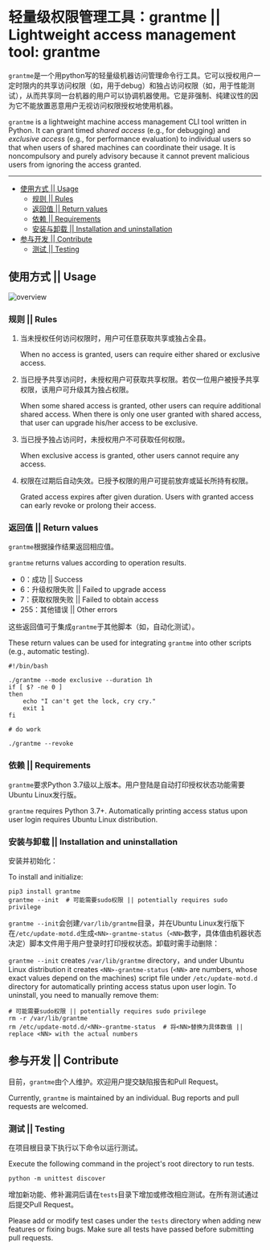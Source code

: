 # 轻量级权限管理工具：grantme || Lightweight access management tool: grantme

`grantme`是一个用python写的轻量级机器访问管理命令行工具。它可以授权用户一定时限内的共享访问权限（如，用于debug）和独占访问权限（如，用于性能测试），从而共享同一台机器的用户可以协调机器使用。它是非强制、纯建议性的因为它不能放置恶意用户无视访问权限授权地使用机器。

`grantme` is a lightweight machine access management CLI tool written in Python.
It can grant timed *shared access* (e.g., for debugging) and *exclusive access* (e.g., for performance evaluation) to individual users so that when users of shared machines can coordinate their usage.
It is noncompulsory and purely advisory because it cannot prevent malicious users from ignoring the access granted.

---

- [使用方式 || Usage](#使用方式--usage)
  - [规则 || Rules](#规则--rules)
  - [返回值 || Return values](#返回值--return-values)
  - [依赖 || Requirements](#依赖--requirements)
  - [安装与卸载 || Installation and uninstallation](#安装与卸载--installation-and-uninstallation)
- [参与开发 || Contribute](#参与开发--contribute)
  - [测试 || Testing](#测试--testing)

## 使用方式 || Usage

![overview](screenshots/all-in-one.png)

### 规则 || Rules

1. 当未授权任何访问权限时，用户可任意获取共享或独占全县。

   When no access is granted, users can require either shared or exclusive access.

2. 当已授予共享访问时，未授权用户可获取共享权限。若仅一位用户被授予共享权限，该用户可升级其为独占权限。

   When some shared access is granted, other users can require additional shared access.
   When there is only one user granted with shared access, that user can upgrade his/her access to be exclusive.

3. 当已授予独占访问时，未授权用户不可获取任何权限。

   When exclusive access is granted, other users cannot require any access.

4. 权限在过期后自动失效。已授予权限的用户可提前放弃或延长所持有权限。

   Grated access expires after given duration.
   Users with granted access can early revoke or prolong their access.

### 返回值 || Return values

`grantme`根据操作结果返回相应值。

`grantme` returns values according to operation results.

- 0：成功 || Success
- 6：升级权限失败 || Failed to upgrade access
- 7：获取权限失败 || Failed to obtain access
- 255：其他错误 || Other errors

这些返回值可于集成`grantme`于其他脚本（如，自动化测试）。

These return values can be used for integrating `grantme` into other scripts (e.g., automatic testing).

```shell
#!/bin/bash

./grantme --mode exclusive --duration 1h
if [ $? -ne 0 ]
then
    echo "I can't get the lock, cry cry."
    exit 1
fi

# do work

./grantme --revoke
```

### 依赖 || Requirements

`grantme`要求Python 3.7级以上版本。用户登陆是自动打印授权状态功能需要Ubuntu Linux发行版。

`grantme` requires Python 3.7+.
Automatically printing access status upon user login requires Ubuntu Linux distribution.

### 安装与卸载 || Installation and uninstallation

安装并初始化：

To install and initialize:

```shell
pip3 install grantme
grantme --init  # 可能需要sudo权限 || potentially requires sudo privilege
```

`grantme --init`会创建`/var/lib/grantme`目录，并在Ubuntu Linux发行版下在`/etc/update-motd.d`生成`<NN>-grantme-status`（`<NN>`数字，具体值由机器状态决定）脚本文件用于用户登录时打印授权状态。卸载时需手动删除：

`grantme --init` creates `/var/lib/grantme` directory，and under Ubuntu Linux distribution it creates `<NN>-grantme-status` (`<NN>` are numbers, whose exact values depend on the machines) script file under `/etc/update-motd.d` directory for automatically printing access status upon user login.
To uninstall, you need to manually remove them:

```shell
# 可能需要sudo权限 || potentially requires sudo privilege
rm -r /var/lib/grantme
rm /etc/update-motd.d/<NN>-grantme-status  # 将<NN>替换为具体数值 || replace <NN> with the actual numbers
```

## 参与开发 || Contribute

目前，`grantme`由个人维护。欢迎用户提交缺陷报告和Pull Request。

Currently, `grantme` is maintained by an individual.
Bug reports and pull requests are welcomed.

### 测试 || Testing

在项目根目录下执行以下命令以运行测试。

Execute the following command in the project's root directory to run tests.

```shell
python -m unittest discover
```

增加新功能、修补漏洞后请在`tests`目录下增加或修改相应测试。在所有测试通过后提交Pull Request。

Please add or modify test cases under the `tests` directory when adding new features or fixing bugs.
Make sure all tests have passed before submitting pull requests.
